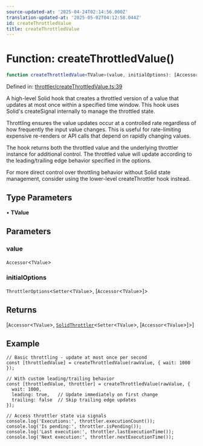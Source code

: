 ```yaml
---
source-updated-at: '2025-04-24T02:14:56.000Z'
translation-updated-at: '2025-05-02T04:12:58.044Z'
id: createThrottledValue
title: createThrottledValue
---
```


<!-- DO NOT EDIT: this page is autogenerated from the type comments -->

# Function: createThrottledValue()

```ts
function createThrottledValue<TValue>(value, initialOptions): [Accessor<TValue>, SolidThrottler<Setter<TValue>, [Accessor<TValue>]>]
```

Defined in: [throttler/createThrottledValue.ts:39](https://github.com/TanStack/pacer/blob/main/packages/solid-pacer/src/throttler/createThrottledValue.ts#L39)

A high-level Solid hook that creates a throttled version of a value that updates at most once within a specified time window.
This hook uses Solid's createSignal internally to manage the throttled state.

Throttling ensures the value updates occur at a controlled rate regardless of how frequently the input value changes.
This is useful for rate-limiting expensive re-renders or API calls that depend on rapidly changing values.

The hook returns both the throttled value and the underlying throttler instance for additional control.
The throttled value will update according to the leading/trailing edge behavior specified in the options.

For more direct control over throttling behavior without Solid state management,
consider using the lower-level createThrottler hook instead.

## Type Parameters

• **TValue**

## Parameters

### value

`Accessor`\<`TValue`\>

### initialOptions

`ThrottlerOptions`\<`Setter`\<`TValue`\>, \[`Accessor`\<`TValue`\>\]\>

## Returns

\[`Accessor`\<`TValue`\>, [`SolidThrottler`](../interfaces/solidthrottler.md)\<`Setter`\<`TValue`\>, \[`Accessor`\<`TValue`\>\]\>\]

## Example

```tsx
// Basic throttling - update at most once per second
const [throttledValue] = createThrottledValue(rawValue, { wait: 1000 });

// With custom leading/trailing behavior
const [throttledValue, throttler] = createThrottledValue(rawValue, {
  wait: 1000,
  leading: true,   // Update immediately on first change
  trailing: false  // Skip trailing edge updates
});

// Access throttler state via signals
console.log('Executions:', throttler.executionCount());
console.log('Is pending:', throttler.isPending());
console.log('Last execution:', throttler.lastExecutionTime());
console.log('Next execution:', throttler.nextExecutionTime());
```
